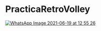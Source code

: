 # PracticaRetroVolley
 
[
![WhatsApp Image 2021-06-19 at 12 55 26](https://user-images.githubusercontent.com/69740167/122652123-ca5a7e00-d102-11eb-97da-efc400952afb.jpeg)
](url)
